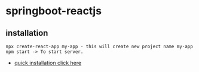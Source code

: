 # springboot-reactjs

## installation
	npx create-react-app my-app - this will create new project name my-app
	npm start -> To start server.
  
- [quick installation click here](https://github.com/facebook/create-react-app)
